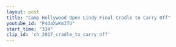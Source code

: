 ```yaml
---
layout: post
title: "Camp Hollywood Open Lindy Final Cradle to Carry Off"
youtube_id: "P4daXwKm3TU"
start_time: "334"
clip_id: 'ch_2017_cradle_to_carry_off'
---
```

